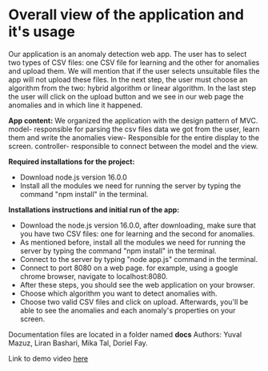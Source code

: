 # Overall view of the application and it's usage
Our application is an anomaly detection web app.
The user has to select two types of CSV files: one CSV file for learning and the other for anomalies and upload them.
We will mention that if the user selects unsuitable files the app will not upload these files.
In the next step, the user must choose an algorithm from the two: hybrid algorithm or linear algorithm.
In the last step the user will click on the upload button and we see in our web page the anomalies and in which line it happened.

**App content:**
We organized the application with the design pattern of MVC.
model- responsible for parsing the csv files data we got from the user, learn them and write the anomalies
view- Responsible for the entire display to the screen.
controller- responsible to connect between the model and the view. 


**Required installations for the project:**

* Download node.js version 16.0.0
* Install all the modules we need for running the server by typing the command "npm install" in the terminal.


**Installations instructions and initial run of the app:**

* Download the node.js version 16.0.0, after downloading, make sure that you have two CSV files: one  for learning and the second for anomalies.
* As mentioned before, install all the modules we need for running the server by typing the command "npm install" in the terminal.
* Connect to the server by typing "node app.js" command in the terminal.
* Connect to port 8080 on a web page. for example, using a google chrome browser, navigate to localhost:8080.
* After these steps, you should see the web application on your browser.
* Choose which algorithm you want to detect anomalies with.
* Choose two valid CSV files and click on upload. Afterwards, you'll be able to see the anomalies and each anomaly's properties on your screen.


Documentation files are located in a folder named **docs**
Authors: Yuval Mazuz, Liran Bashari, Mika Tal, Doriel Fay.


Link to demo video [here](https://www.youtube.com/watch?v=T5MBmB8MVuo)

